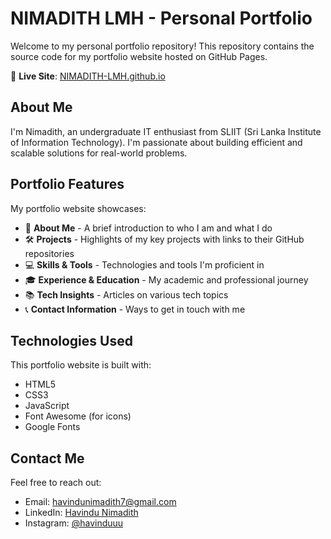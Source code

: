 # NIMADITH LMH - Personal Portfolio

Welcome to my personal portfolio repository! This repository contains the source code for my portfolio website hosted on GitHub Pages.

🔗 **Live Site**: [NIMADITH-LMH.github.io](https://nimadith-lmh.github.io/NIMADITH-LMH.Portfolio/)

## About Me

I'm Nimadith, an undergraduate IT enthusiast from SLIIT (Sri Lanka Institute of Information Technology). I'm passionate about building efficient and scalable solutions for real-world problems.

## Portfolio Features

My portfolio website showcases:

- 📝 **About Me** - A brief introduction to who I am and what I do
- 🛠️ **Projects** - Highlights of my key projects with links to their GitHub repositories
- 💻 **Skills & Tools** - Technologies and tools I'm proficient in
- 🎓 **Experience & Education** - My academic and professional journey
- 📚 **Tech Insights** - Articles on various tech topics
- 📞 **Contact Information** - Ways to get in touch with me

## Technologies Used

This portfolio website is built with:

- HTML5
- CSS3
- JavaScript
- Font Awesome (for icons)
- Google Fonts


## Contact Me

Feel free to reach out:
- Email: [havindunimadith7@gmail.com](mailto:havindunimadith7@gmail.com)
- LinkedIn: [Havindu Nimadith](https://www.linkedin.com/in/havindu-nimadith-065414310/)
- Instagram: [@havinduuu](https://www.instagram.com/havinduuu/profilecard/)


